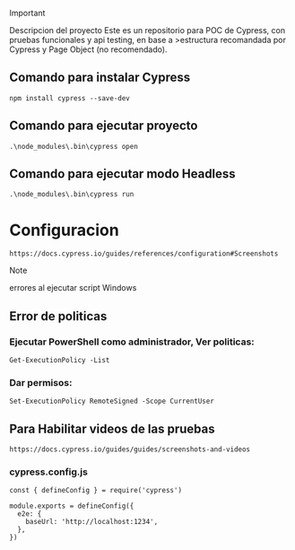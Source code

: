
> [!IMPORTANT]  
> Descripcion del proyecto
>Este es un repositorio para POC de Cypress, con pruebas funcionales y api testing, en base a >estructura recomandada por Cypress y Page Object (no recomendado).

## Comando para instalar Cypress
    npm install cypress --save-dev

## Comando para ejecutar proyecto
    .\node_modules\.bin\cypress open 

## Comando para ejecutar modo Headless
    .\node_modules\.bin\cypress run 

# Configuracion
    https://docs.cypress.io/guides/references/configuration#Screenshots 

 > [!NOTE]
 > errores al ejecutar script Windows
 
 ## Error de politicas

 ### Ejecutar PowerShell como administrador, Ver politicas:
    Get-ExecutionPolicy -List

 ### Dar permisos:
    Set-ExecutionPolicy RemoteSigned -Scope CurrentUser

## Para Habilitar videos de las pruebas
    https://docs.cypress.io/guides/guides/screenshots-and-videos 


### cypress.config.js

```
const { defineConfig } = require('cypress')

module.exports = defineConfig({
  e2e: {
    baseUrl: 'http://localhost:1234',
  },
})
```

